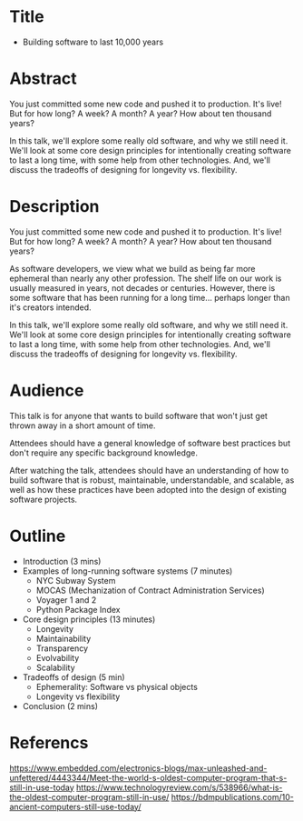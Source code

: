 # Title

* Building software to last 10,000 years

# Abstract

You just committed some new code and pushed it to production. It's live! But for how long? A week? A month? A year? How about ten thousand years?

In this talk, we'll explore some really old software, and why we still need it.  We'll look at some core design principles for intentionally creating software to last a long time, with some help from other technologies. And, we'll discuss the tradeoffs of designing for longevity vs. flexibility.

# Description

You just committed some new code and pushed it to production. It's live! But for how long? A week? A month? A year? How about ten thousand years?

As software developers, we view what we build as being far more ephemeral than nearly any other profession. The shelf life on our work is usually measured in years, not decades or centuries. However, there is some software that has been running for a long time...  perhaps longer than it's creators intended.

In this talk, we'll explore some really old software, and why we still need it.  We'll look at some core design principles for intentionally creating software to last a long time, with some help from other technologies. And, we'll discuss the tradeoffs of designing for longevity vs. flexibility.

# Audience

This talk is for anyone that wants to build software that won't just get thrown away in a short amount of time.

Attendees should have a general knowledge of software best practices but don't require any specific background knowledge.

After watching the talk, attendees should have an understanding of how to build software that is robust, maintainable, understandable, and scalable, as well as how these practices have been adopted into the design of existing software projects.

# Outline

* Introduction (3 mins)
* Examples of long-running software systems (7 minutes)
    * NYC Subway System
    * MOCAS (Mechanization of Contract Administration Services)
    * Voyager 1 and 2
    * Python Package Index
* Core design principles (13 minutes)
    * Longevity
    * Maintainability
    * Transparency
    * Evolvability
    * Scalability
* Tradeoffs of design (5 min)
    * Ephemerality: Software vs physical objects
    * Longevity vs flexibility
* Conclusion (2 mins)

# Referencs

https://www.embedded.com/electronics-blogs/max-unleashed-and-unfettered/4443344/Meet-the-world-s-oldest-computer-program-that-s-still-in-use-today
https://www.technologyreview.com/s/538966/what-is-the-oldest-computer-program-still-in-use/
https://bdmpublications.com/10-ancient-computers-still-use-today/
